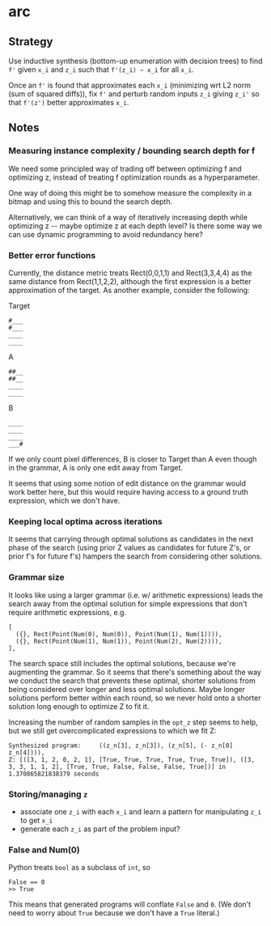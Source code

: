 # arc

## Strategy
Use inductive synthesis (bottom-up enumeration with decision trees) to find `f'` given `x_i` and `z_i` such that `f'(z_i) ~ x_i` for all `x_i`.

Once an `f'` is found that approximates each `x_i` (minimizing wrt L2 norm (sum of squared diffs)), fix `f'` and perturb random inputs `z_i` giving `z_i'` so that `f'(z')` better approximates `x_i`.

## Notes
### Measuring instance complexity / bounding search depth for f
We need some principled way of trading off between optimizing f and optimizing z, instead of treating f optimization rounds as a hyperparameter.

One way of doing this might be to somehow measure the complexity in a bitmap and using this to bound the search depth.

Alternatively, we can think of a way of iteratively increasing depth while optimizing z -- maybe optimize z at each depth level? Is there some way we can use dynamic programming to avoid redundancy here?


### Better error functions
Currently, the distance metric treats Rect(0,0,1,1) and Rect(3,3,4,4) as the same distance from Rect(1,1,2,2), although the first expression is a better approximation of the target. As another example, consider the following:

Target
```
#___
#___
____
____
```

A
```
##__
##__
____
____
```

B
```
____
____
____
___#
```

If we only count pixel differences, B is closer to Target than A even though in the grammar, A is only one edit away from Target.

It seems that using some notion of edit distance on the grammar would work better here, but this would require having access to a ground truth expression, which we don't have.

### Keeping local optima across iterations
It seems that carrying through optimal solutions as candidates in the next phase of the search (using prior Z values as candidates for future Z's, or prior f's for future f's) hampers the search from considering other solutions.

### Grammar size
It looks like using a larger grammar (i.e. w/ arithmetic expressions) leads the search away from the optimal solution for simple expressions that don't require arithmetic expressions, e.g. 
```
[
  ({}, Rect(Point(Num(0), Num(0)), Point(Num(1), Num(1)))),
  ({}, Rect(Point(Num(1), Num(1)), Point(Num(2), Num(2)))),
],
```
The search space still includes the optimal solutions, because we're augmenting the grammar. So it seems that there's something about the way we conduct the search that prevents these optimal, shorter solutions from being considered over longer and less optimal solutions.  Maybe longer solutions perform better within each round, so we never hold onto a shorter solution long enough to optimize Z to fit it.

Increasing the number of random samples in the `opt_z` step seems to help, but we still get overcomplicated expressions to which we fit Z:
```
Synthesized program:	 ((z_n[3], z_n[3]), (z_n[5], (- z_n[0] z_n[4]))), 
Z: [([3, 1, 2, 0, 2, 1], [True, True, True, True, True, True]), ([3, 3, 3, 1, 1, 2], [True, True, False, False, False, True])] in 1.370865821838379 seconds
```

### Storing/managing `z`
- associate one `z_i` with each `x_i` and learn a pattern for manipulating `z_i` to get `x_i`
- generate each `z_i` as part of the problem input?

### False and Num(0)
Python treats `bool` as a subclass of `int`, so 
```
False == 0
>> True
```

This means that generated programs will conflate `False` and `0`. (We don't need to worry about `True` because we don't have a `True` literal.)

